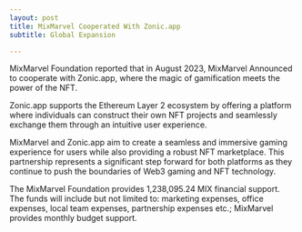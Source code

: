 ```yaml
---
layout: post
title: MixMarvel Cooperated With Zonic.app
subtitle: Global Expansion

---
```


MixMarvel Foundation reported that in August 2023, MixMarvel Announced to cooperate with Zonic.app, where the magic of gamification meets the power of the NFT.

Zonic.app supports the Ethereum Layer 2 ecosystem by offering a platform where individuals can construct their own NFT projects and seamlessly exchange them through an intuitive user experience.

MixMarvel and Zonic.app aim to create a seamless and immersive gaming experience for users while also providing a robust NFT marketplace. This partnership represents a significant step forward for both platforms as they continue to push the boundaries of Web3 gaming and NFT technology.

The MixMarvel Foundation provides 1,238,095.24 MIX financial support. The funds will include but not limited to: marketing expenses, office expenses, local team expenses, partnership expenses etc.; MixMarvel provides monthly budget support.

